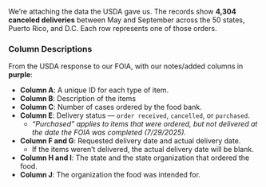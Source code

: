 We’re attaching the data the USDA gave us. The records show **4,304 canceled deliveries** between May and September across the 50 states, Puerto Rico, and D.C. Each row represents one of those orders.

### Column Descriptions
From the USDA response to our FOIA, with our notes/added columns in **purple**:

- **Column A**: A unique ID for each type of item.
- **Column B**: Description of the items
- **Column C**: Number of cases ordered by the food bank.
- **Column E**: Delivery status — `order received`, `cancelled`, or `purchased`.
  - *“Purchased” applies to items that were ordered, but not delivered at the date the FOIA was completed (7/29/2025).*
- **Column F and G**: Requested delivery date and actual delivery date.
  - If the items weren’t delivered, the actual delivery date will be blank.
- **Column H and I**: The state and the state organization that ordered the food.
- **Column J**: The organization the food was intended for.
